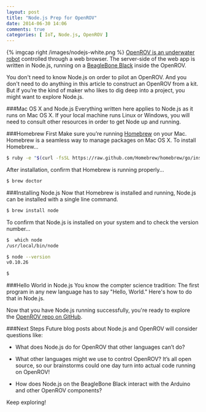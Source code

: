 ```yaml
---
layout: post
title: "Node.js Prep for OpenROV"
date: 2014-06-30 14:06
comments: true
categories: [ IoT, Node.js, OpenROV ]
---
```

{% imgcap right /images/nodejs-white.png %}
[OpenROV is an underwater robot](/blog/2014/06/16/citizen-science-with-openrov/) controlled through a web browser. The server-side of the web app is written in Node.js, running on a [BeagleBone Black](/blog/2013/05/22/beaglebone-black-running-ruby-on-rails/) inside the OpenROV. 

You don't need to know Node.js on order to pilot an OpenROV. And you don't need to do anything in this article to construct an OpenROV from a kit. But if you’re the kind of maker who likes to dig deep into a project, you might want to explore Node.js.
<!--more-->
###Mac OS X and Node.js
Everything written here applies to Node.js as it runs on Mac OS X. If your local machine runs Linux or Windows, you will need to consult other resources in order to get Node up and running.

###Homebrew First
Make sure you’re running [Homebrew](/blog/2014/02/12/homebrew-fundamentals/) on your Mac. Homebrew is a seamless way to manage packages on Mac OS X. To install Homebrew...

```bash
$ ruby -e "$(curl -fsSL https://raw.github.com/Homebrew/homebrew/go/install)"install

```

After installation, confirm that Homebrew is running properly...

```bash
$ brew doctor

```

###Installing Node.js
Now that Homebrew is installed and running, Node.js can be installed with a single line command.

```bash
$ brew install node

```

To confirm that Node.js is installed on your system and to check the version number...

```bash
$  which node
/usr/local/bin/node

$ node --version
v0.10.26

$ 
```

###Hello World in Node.js
You know the compter science tradition: The first program in any new
language has to say "Hello, World." Here's how to do that in Node.js.





Now that you have Node.js running successfully, you're ready to explore the [OpenROV repo on GitHub](http://github.com/openrov).

###Next Steps
Future blog posts about Node.js and OpenROV will consider questions like:

* What does Node.js do for OpenROV that other languages can’t do?

* What other languages might we use to control OpenROV? It’s all open source, so our brainstorms could one day turn into actual code running on OpenROV!

* How does Node.js on the BeagleBone Black interact with the Arduino and other OpenROV components?

Keep exploring!
